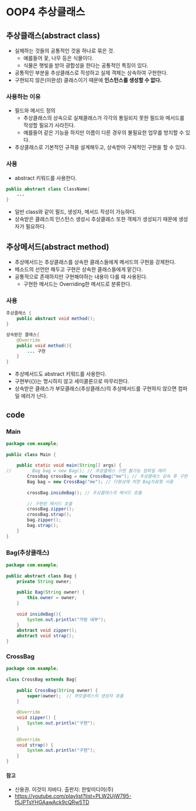 # OOP4 추상클래스

## 추상클래스(abstract class)
- 실체하는 것들의 공통적인 것을 하나로 묶은 것.
	- 예를들어 꽃, 나무 등은 식물이다.
	- 식물은 햇빛을 받아 광합성을 한다는 공통적인 특징이 있다.
- 공통적인 부분을 추상클래스로 작성하고 실제 객체는 상속하여 구현한다.
- 구현되지 않은(미완성) 클래스이기 때문에 **인스턴스를 생성할 수 없다.**

### 사용하는 이유
- 필드와 메서드 정의
	- 추상클래스의 상속으로 실체클래스가 각각의 통일되지 못한 필드와 메서드를 작성할 필요가 사라진다.
	- 예를들어 같은 기능을 하지만 이름이 다른 경우의 불필요한 업무를 방지할 수 있다.
- 추상클래스로 기본적인 규격을 설계해두고, 상속받아 구체적인 구현을 할 수 있다.

### 사용
- abstract 키워드를 사용한다.
```java
public abstract class ClassName{
	...
}
```
- 일반 class와 같이 필드, 생성자, 메서드 작성이 가능하다.
- 상속받은 클래스의 인스턴스 생성시 추상클래스 또한 객체가 생성되기 때문에 생성자가 필요하다.

## 추상메서드(abstract method)
- 추상메서드는 추상클래스를 상속한 클래스들에게 메서드의 구현을 강제한다.
- 메소드의 선언만 해두고 구현은 상속한 클래스들에게 맡긴다.
- 공통적으로 존재하지만 구현해야하는 내용이 다를 때 사용된다.
	- 구현한 메서드는 Overriding한 메서드로 분류한다.

### 사용
```java
추상클래스 {
	public abstract void method();
}

상속받은 클래스{
	@Override
	public void method(){
		... 구현
	}
}
```
- 추상메서드도 abstract 키워드를 사용한다.
- 구현부({})는 명시하지 않고 세미콜론으로 마무리한다.
- 상속받은 클래스가 부모클래스(추상클래스)의 추상메서드를 구현하지 않으면 컴파일 에러가 난다.


## code
### Main
```java
package com.example;  
  
public class Main {  
  
    public static void main(String[] args) {  
//        Bag bag = new Bag(); // 추상클래스 구현 불가능 컴파일 에러  
        CrossBag crossBag = new CrossBag("me"); // 추상클래스 상속 후 구현  
        Bag bag = new CrossBag("me"); // 다형성에 의한 Bag자료형 사용  
  
        crossBag.insideBag(); // 추상클래스의 메서드 호출  
  
        // 구현된 메서드 호출  
        crossBag.zipper();  
        crossBag.strap();  
        bag.zipper();  
        bag.strap();  
    }  
}
```
### Bag(추상클래스)
```java
package com.example;  
  
public abstract class Bag {  
    private String owner;  
  
    public Bag(String owner) {  
        this.owner = owner;  
    }  
  
    void insideBag(){  
        System.out.println("가방 내부");  
    }  
    abstract void zipper();  
    abstract void strap();  
}
```
### CrossBag
```java
package com.example;  
  
class CrossBag extends Bag{  
  
    public CrossBag(String owner) {  
        super(owner);  // 부모클래스의 생성자 호출
    }  
  
    @Override  
    void zipper() {  
        System.out.println("구현");  
    }  
  
    @Override  
    void strap() {  
        System.out.println("구현");  
    }  
}
```



#### 참고
 - 신용권. 이것이 자바다. 출판지: 한빛미디어(주)
 - https://youtube.com/playlist?list=PLW2UjW795-f5JPTsYHGAawAck9cQRw5TD